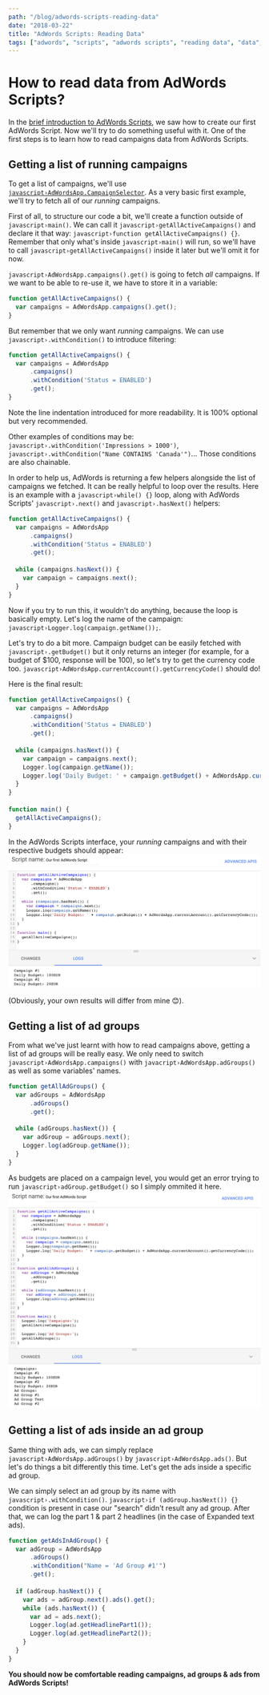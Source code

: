 ```yaml
---
path: "/blog/adwords-scripts-reading-data"
date: "2018-03-22"
title: "AdWords Scripts: Reading Data"
tags: ["adwords", "scripts", "adwords scripts", "reading data", "data", "reading"]
---
```


# How to read data from AdWords Scripts?
In the [brief introduction to AdWords Scripts](/blog/brief-introduction-to-adwords-scripts), we saw how to create our first AdWords Script. Now we'll try to do something useful with it. One of the first steps is to learn how to read campaigns data from AdWords Scripts.

## Getting a list of running campaigns
To get a list of campaigns, we'll use [`javascript›AdWordsApp.CampaignSelector`](https://developers.google.com/adwords/scripts/docs/reference/adwordsapp/adwordsapp_campaignselector). As a very basic first example, we'll try to fetch all of our *running* campaigns.

First of all, to structure our code a bit, we'll create a function outside of `javascript›main()`. We can call it `javascript›getAllActiveCampaigns()` and declare it that way: `javascript›function getAllActiveCampaigns() {}`. Remember that only what's inside `javascript›main()` will run, so we'll have to call `javascript›getAllActiveCampaigns()` inside it later but we'll omit it for now.

`javascript›AdWordsApp.campaigns().get()` is going to fetch *all* campaigns. If we want to be able to re-use it, we have to store it in a variable:

```javascript
function getAllActiveCampaigns() {
  var campaigns = AdWordsApp.campaigns().get();
}
```

But remember that we only want *running* campaigns. We can use `javascript›.withCondition()` to introduce filtering:

```javascript
function getAllActiveCampaigns() {
  var campaigns = AdWordsApp
      .campaigns()
      .withCondition('Status = ENABLED')
      .get();
}
```

Note the line indentation introduced for more readability. It is 100% optional but very recommended.

Other examples of conditions may be: `javascript›.withCondition('Impressions > 1000')`, `javascript›.withCondition("Name CONTAINS 'Canada'")`... Those conditions are also chainable.

In order to help us, AdWords is returning a few helpers alongside the list of campaigns we fetched. It can be really helpful to loop over the results. Here is an example with a `javascript›while() {}` loop, along with AdWords Scripts' `javascript›.next()` and `javascript›.hasNext()` helpers:
```javascript
function getAllActiveCampaigns() {
  var campaigns = AdWordsApp
      .campaigns()
      .withCondition('Status = ENABLED')
      .get();

  while (campaigns.hasNext()) {
    var campaign = campaigns.next();
  }
}
```

Now if you try to run this, it wouldn't do anything, because the loop is basically empty. Let's log the name of the campaign: `javascript›Logger.log(campaign.getName());`.

Let's try to do a bit more. Campaign budget can be easily fetched with `javascript›.getBudget()` but it only returns an integer (for example, for a budget of $100, response will be 100), so let's try to get the currency code too. `javascript›AdWordsApp.currentAccount().getCurrencyCode()` should do!

Here is the final result:
```javascript
function getAllActiveCampaigns() {
  var campaigns = AdWordsApp
      .campaigns()
      .withCondition('Status = ENABLED')
      .get();

  while (campaigns.hasNext()) {
    var campaign = campaigns.next();
    Logger.log(campaign.getName());
    Logger.log('Daily Budget: ' + campaign.getBudget() + AdWordsApp.currentAccount().getCurrencyCode());
  }
}

function main() {
  getAllActiveCampaigns();
}
```

In the AdWords Scripts interface, your *running* campaigns and with their respective budgets should appear:
![Final result](final_result.png)

(Obviously, your own results will differ from mine 😊).

## Getting a list of ad groups
From what we've just learnt with how to read campaigns above, getting a list of ad groups will be really easy. We only need to switch `javascript›AdWordsApp.campaigns()` with `javacript›AdWordsApp.adGroups()` as well as some variables' names.
```javascript
function getAllAdGroups() {
  var adGroups = AdWordsApp
      .adGroups()
      .get();

  while (adGroups.hasNext()) {
    var adGroup = adGroups.next();
    Logger.log(adGroup.getName());
  }
}
```

As budgets are placed on a campaign level, you would get an error trying to run `javascript›adGroup.getBudget()` so I simply ommited it here.
![Ad groups result](ad_groups_result.png)

## Getting a list of ads inside an ad group
Same thing with ads, we can simply replace `javascript›AdWordsApp.adGroups()` by `javascript›AdWordsApp.ads()`. But let's do things a bit differently this time. Let's get the ads inside a specific ad group.

We can simply select an ad group by its name with `javascript›.withCondition()`. `javascript›if (adGroup.hasNext()) {}` condition is present in case our "search" didn't result any ad group. After that, we can log the part 1 & part 2 headlines (in the case of Expanded text ads).
```javascript
function getAdsInAdGroup() {
  var adGroup = AdWordsApp
      .adGroups()
      .withCondition("Name = 'Ad Group #1'")
      .get();

  if (adGroup.hasNext()) {
    var ads = adGroup.next().ads().get();
    while (ads.hasNext()) {
      var ad = ads.next();
      Logger.log(ad.getHeadlinePart1());
      Logger.log(ad.getHeadlinePart2());
    }
  }
}
```

__You should now be comfortable reading campaigns, ad groups & ads from AdWords Scripts!__

